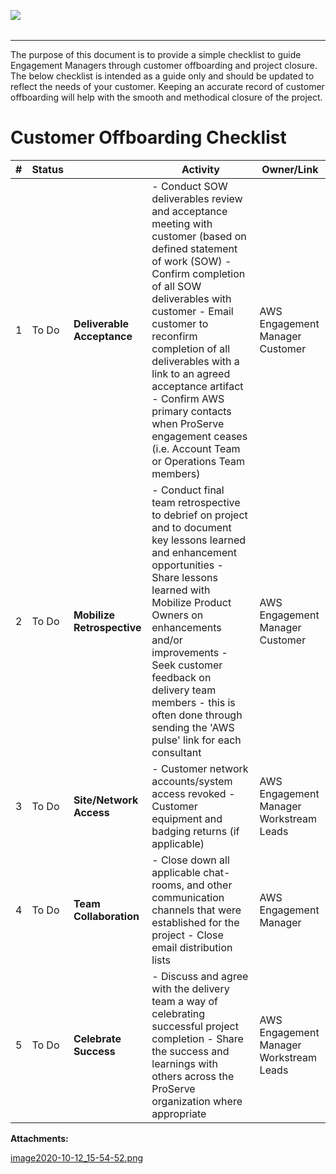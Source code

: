  ![](/.attachments/DK-MobilizeAccelerator/image2020-10-12_15-54-52.png)

  

|    |    |    |    |
| --- | --- | --- | --- |

  

* * *

The purpose of this document is to provide a simple checklist to guide Engagement Managers through customer offboarding and project closure. The below checklist is intended as a guide only and should be updated to reflect the needs of your customer. Keeping an accurate record of customer offboarding will help with the smooth and methodical closure of the project.

Customer Offboarding Checklist
==============================

| # | Status |     | Activity | Owner/Link |
| --- | --- | --- | --- | --- |
| 1 | To Do | **Deliverable Acceptance** | -  Conduct SOW deliverables review and acceptance meeting with customer (based on defined statement of work (SOW) -  Confirm completion of all SOW deliverables with customer -  Email customer to reconfirm completion of all deliverables with a link to an agreed acceptance artifact -  Confirm AWS primary contacts when ProServe engagement ceases (i.e. Account Team or Operations Team members) |   AWS Engagement Manager  Customer   |
| 2 | To Do | **Mobilize Retrospective** | -  Conduct final team retrospective to debrief on project and to document key lessons learned and enhancement opportunities -  Share lessons learned with Mobilize Product Owners on enhancements and/or improvements -  Seek customer feedback on delivery team members - this is often done through sending the 'AWS pulse' link for each consultant |   AWS Engagement Manager  Customer   |
| 3 | To Do | **Site/Network Access** | -  Customer network accounts/system access revoked -  Customer equipment and badging returns (if applicable) |   AWS Engagement Manager  Workstream Leads   |
| 4 | To Do | **Team Collaboration** | -  Close down all applicable chat-rooms, and other communication channels that were established for the project -  Close email distribution lists  | AWS Engagement Manager |
| 5 | To Do | **Celebrate Success** | -  Discuss and agree with the delivery team a way of celebrating successful project completion -  Share the success and learnings with others across the ProServe organization where appropriate |   AWS Engagement Manager  Workstream Leads   |

 **Attachments:** 


[image2020-10-12_15-54-52.png](/.attachments/DK-MobilizeAccelerator/image2020-10-12_15-54-52.png)

